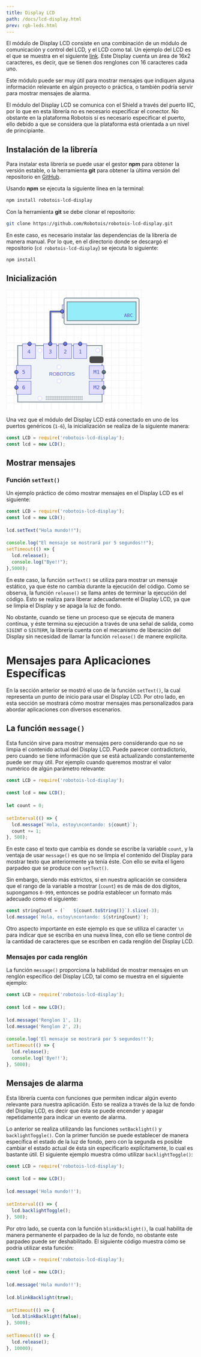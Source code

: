 ```yaml
---
title: Display LCD
path: /docs/lcd-display.html
prev: rgb-leds.html
---
```


El módulo de Display LCD consiste en una combinación de un módulo de comunicación y control del LCD, y el LCD como tal. Un ejemplo del LCD es el que se muestra en el siguiente [link](https://cdn-shop.adafruit.com/970x728/181-02.jpg). Este Display cuenta un área de 16x2 caracteres, es decir, que se tienen dos renglones con 16 caracteres cada uno.

Este módulo puede ser muy útil para mostrar mensajes que indiquen alguna información relevante en algún proyecto o práctica, o también podría servir para mostrar mensajes de alarma.

El módulo del Display LCD se comunica con el Shield a través del puerto IIC, por lo que en esta librería no es necesario especificar el conector. No obstante en la plataforma Robotois sí es necesario especificar el puerto, ello debido a que se considera que la plataforma está orientada a un nivel de principiante.

## Instalación de la librería

Para instalar esta librería se puede usar el gestor **npm** para obtener la versión estable, o la herramienta **git** para obtener la última versión del repositorio en [GitHub](https://github.com/Robotois/robotois-lcd-display).

Usando **npm** se ejecuta la siguiente línea en la terminal:

```bash
npm install robotois-lcd-display
```

Con la herramienta **git** se debe clonar el repositorio:

```bash
git clone https://github.com/Robotois/robotois-lcd-display.git
```
En este caso, es necesario instalar las dependencias de la librería de manera manual. Por lo que, en el directorio donde se descargó el repositorio (`cd robotois-lcd-display`) se ejecuta lo siguiente:

```bash
npm install
```

## Inicialización
![Conexión del Display LCD](../images/docs/lcd-connection.png)

Una vez que el módulo del Display LCD está conectado en uno de los puertos genéricos (`1-6`), la inicialización se realiza de la siguiente manera:

```javascript
const LCD = require('robotois-lcd-display');
const lcd = new LCD();
```

## Mostrar mensajes

### Función `setText()`
Un ejemplo práctico de cómo mostrar mensajes en el Display LCD es el siguiente:

```javascript
const LCD = require('robotois-lcd-display');
const lcd = new LCD();

lcd.setText("Hola mundo!!");

console.log("El mensaje se mostrará por 5 segundos!!");
setTimeout(() => {
  lcd.release();
  console.log("Bye!!");
},5000);
```
En este caso, la función `setText()` se utiliza para mostrar un mensaje estático, ya que éste no cambia durante la ejecución del código. Como se observa, la función `release()` se llama antes de terminar la ejecución del código. Esto se realiza para liberar adecuadamente el Display LCD, ya que se limpia el Display y se apaga la luz de fondo.

No obstante, cuando se tiene un proceso que se ejecuta de manera contínua, y éste termina su ejecución a través de una señal de salida, como `SIGINT` o `SIGTERM`, la librería cuenta con el mecanismo de liberación del Display sin necesidad de llamar la función `release()` de manere explícita.

# Mensajes para Aplicaciones Específicas
En la sección anterior se mostró el uso de la función `setText()`, la cual representa un punto de inicio para usar el Display LCD. Por otro lado, en esta sección se mostrará cómo mostrar mensajes mas personalizados para abordar aplicaciones con diversos escenarios.

## La función `message()`
Esta función sirve para mostrar mensajes pero considerando que no se limpia el contenido actual del Display LCD. Puede parecer contradictorio, pero cuando se tiene información que se está actualizando constantemente puede ser muy útil. Por ejemplo cuando queremos mostrar el valor numérico de algún parámetro relevante:

```javascript
const LCD = require('robotois-lcd-display');

const lcd = new LCD();

let count = 0;

setInterval(() => {
  lcd.message(`Hola, estoy\ncontando: ${count}`);
  count += 1;
}, 500);
```

En este caso el texto que cambia es donde se escribe la variable `count`, y la ventaja de usar `message()` es que no se limpia el contenido del Display para mostrar texto que anteriormente ya tenía éste. Con ello se evita el ligero parpadeo que se produce con `setText()`.

Sin embargo, siendo más estrictos, si en nuestra aplicación se considera que el rango de la variable a mostrar (`count`) es de más de dos dígitos, supongamos `0-999`, entonces se podría establecer un formato más adecuado como el siguiente:

```javascript
const stringCount = (`   ${count.toString()}`).slice(-3);
lcd.message(`Hola, estoy\ncontando: ${stringCount}`);
```
Otro aspecto importante en este ejemplo es que se utiliza el caracter `\n` para indicar que se escriba en una nueva línea, con ello se tiene control de la cantidad de caracteres que se escriben en cada renglón del Display LCD.

### Mensajes por cada renglón
La función `message()` proporciona la habilidad de mostrar mensajes en un renglón específico del Display LCD, tal como se muestra en el siguiente ejemplo:

```javascript
const LCD = require('robotois-lcd-display');

const lcd = new LCD();

lcd.message('Renglon 1', 1);
lcd.message('Renglon 2', 2);

console.log('El mensaje se mostrará por 5 segundos!!');
setTimeout(() => {
  lcd.release();
  console.log('Bye!!');
}, 5000);
```


## Mensajes de alarma
Esta librería cuenta con funciones que permiten indicar algún evento relevante para nuestra aplicación. Esto se realiza a través de la luz de fondo del Display LCD, es decir que ésta se puede encender y apagar repetidamente para indicar un evento de alarma.

Lo anterior se realiza utilizando las funciones `setBacklight()` y  `backlightToggle()`. Con la primer función se puede establecer de manera específica el estado de la luz de fondo, pero con la segunda es posible cambiar el estado actual de ésta sin especificarlo explícitamente, lo cual es bastante útil. El siguiente ejemplo muestra cómo utilizar `backlightToggle()`:

```javascript
const LCD = require('robotois-lcd-display');

const lcd = new LCD();

lcd.message('Hola mundo!!');

setInterval(() => {
  lcd.backlightToggle();
}, 500);
```

Por otro lado, se cuenta con la función `blinkBacklight()`, la cual habilita de manera permanente el parpadeo de la luz de fondo, no obstante este parpadeo puede ser deshabilitado. El siguiente código muestra cómo se podría utilizar esta función:

```javascript
const LCD = require('robotois-lcd-display');

const lcd = new LCD();

lcd.message('Hola mundo!!');

lcd.blinkBacklight(true);

setTimeout(() => {
  lcd.blinkBacklight(false);
}, 5000);

setTimeout(() => {
  lcd.release();
}, 10000);
```
